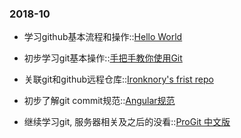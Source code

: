 ### 2018-10

* 学习github基本流程和操作::[Hello World](https://guides.github.com/activities/hello-world/)

* 初步学习git基本操作::[手把手教你使用Git](https://blog.csdn.net/mango9126/article/details/68946439)

* 关联git和github远程仓库::[Ironknory's frist repo](https://github.com/Ironknory/hello-world)

* 初步了解git commit规范::[Angular规范](https://github.com/angular/angular/blob/master/CONTRIBUTING.md#-commit-message-guidelines)

* 继续学习git, 服务器相关及之后的没看::[ProGit 中文版](NULL)
